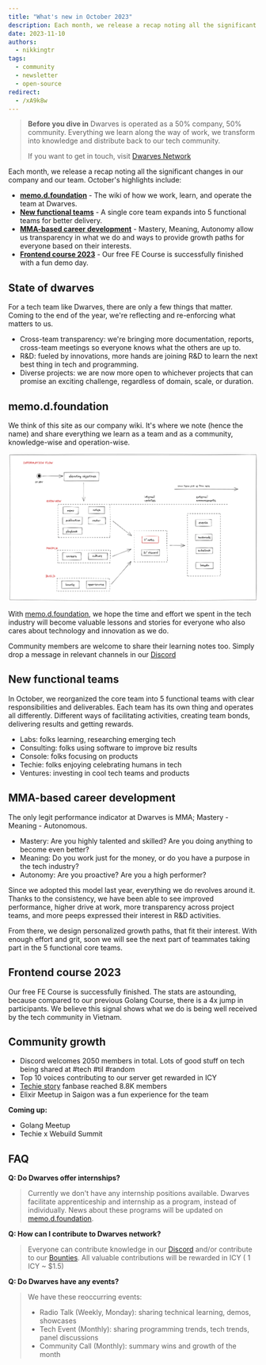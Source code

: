 ```yaml
---
title: "What's new in October 2023"
description: Each month, we release a recap noting all the significant changes with our company and our team. October is our month for open-source and reflections.
date: 2023-11-10
authors:
  - nikkingtr
tags:
  - community
  - newsletter
  - open-source
redirect:
  - /xA9k8w
---
```


> **Before you dive in**
> Dwarves is operated as a 50% company, 50% community. Everything we learn along the way of work, we transform into knowledge and distribute back to our tech community.
>
> If you want to get in touch, visit [Dwarves Network](http://discord.gg/dfoundation)

Each month, we release a recap noting all the significant changes in our company and our team. October's highlights include:

- **[memo.d.foundation](#notedfoundation)** - The wiki of how we work, learn, and operate the team at Dwarves.
- **[New functional teams](#new-functional-teams)** - A single core team expands into 5 functional teams for better delivery.
- **[MMA-based career development](#mma-based-career-development)** - Mastery, Meaning, Autonomy allow us transparency in what we do and ways to provide growth paths for everyone based on their interests.
- **[Frontend course 2023](#frontend-course-2023)** - Our free FE Course is successfully finished with a fun demo day.

## State of dwarves

For a tech team like Dwarves, there are only a few things that matter. Coming to the end of the year, we're reflecting and re-enforcing what matters to us.

- Cross-team transparency: we're bringing more documentation, reports, cross-team meetings so everyone knows what the others are up to.
- R&D: fueled by innovations, more hands are joining R&D to learn the next best thing in tech and programming.
- Diverse projects: we are now more open to whichever projects that can promise an exciting challenge, regardless of domain, scale, or duration.

## memo.d.foundation

We think of this site as our company wiki. It's where we note (hence the name) and share everything we learn as a team and as a community, knowledge-wise and operation-wise.

![informationflow](assets/2023-whats-new-october_information_flow.webp)

With [memo.d.foundation](https://memo.d.foundation), we hope the time and effort we spent in the tech industry will become valuable lessons and stories for everyone who also cares about technology and innovation as we do.

Community members are welcome to share their learning notes too. Simply drop a message in relevant channels in our [Discord](http://discord.gg/dfoundation)

## New functional teams

In October, we reorganized the core team into 5 functional teams with clear responsibilities and deliverables. Each team has its own thing and operates all differently. Different ways of facilitating activities, creating team bonds, delivering results and getting rewards.

- Labs: folks learning, researching emerging tech
- Consulting: folks using software to improve biz results
- Console: folks focusing on products
- Techie: folks enjoying celebrating humans in tech
- Ventures: investing in cool tech teams and products

## MMA-based career development

The only legit performance indicator at Dwarves is MMA; Mastery - Meaning - Autonomous.

- Mastery: Are you highly talented and skilled? Are you doing anything to become even better?
- Meaning: Do you work just for the money, or do you have a purpose in the tech industry?
- Autonomy: Are you proactive? Are you a high performer?

Since we adopted this model last year, everything we do revolves around it. Thanks to the consistency, we have been able to see improved performance, higher drive at work, more transparency across project teams, and more peeps expressed their interest in R&D activities.

From there, we design personalized growth paths, that fit their interest. With enough effort and grit, soon we will see the next part of teammates taking part in the 5 functional core teams.

## Frontend course 2023

Our free FE Course is successfully finished. The stats are astounding, because compared to our previous Golang Course, there is a 4x jump in participants. We believe this signal shows what we do is being well received by the tech community in Vietnam.

## Community growth

- Discord welcomes 2050 members in total. Lots of good stuff on tech being shared at #tech #til #random
- Top 10 voices contributing to our server get rewarded in ICY
- [Techie story](http://techiestory.net) fanbase reached 8.8K members
- Elixir Meetup in Saigon was a fun experience for the team

**Coming up:**

- Golang Meetup
- Techie x Webuild Summit

## FAQ

**Q: Do Dwarves offer internships?**

> Currently we don't have any internship positions available. Dwarves facilitate apprenticeship and internship as a program, instead of individually. News about these programs will be updated on [memo.d.foundation](https://memo.d.foundation).

**Q: How can I contribute to Dwarves network?**

> Everyone can contribute knowledge in our [Discord](http://discord.gg/dfoundation) and/or contribute to our [Bounties](http://earn.d.foundation).
> All valuable contributions will be rewarded in ICY ( 1 ICY ~ $1.5)

**Q: Do Dwarves have any events?**

> We have these reoccurring events:
>
> - Radio Talk (Weekly, Monday): sharing technical learning, demos, showcases
> - Tech Event (Monthly): sharing programming trends, tech trends, panel discussions
> - Community Call (Monthly): summary wins and growth of the month

